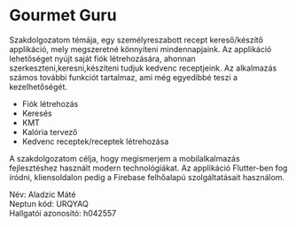 # Gourmet Guru

Szakdolgozatom témája, egy személyreszabott recept kereső/készítő applikáció, mely megszeretné könnyíteni mindennapjaink.
Az applikáció lehetőséget nyújt saját fiók létrehozására, ahonnan szerkeszteni,keresni,készíteni tudjuk kedvenc receptjeink.
Az alkalmazás számos további funkciót tartalmaz, ami még egyedibbé teszi a kezelhetőségét.

* Fiók létrehozás
* Keresés
* KMT
* Kalória tervező
* Kedvenc receptek/receptek létrehozása

A szakdolgozatom célja, hogy megismerjem a mobilalkalmazás fejlesztéshez használt modern technológiákat. Az applikáció Flutter-ben fog íródni, kliensoldalon pedig a Firebase felhőalapú szolgáltatásait használom.

Név: Aladzic Máté <br>
Neptun kód: URQYAQ <br>
Hallgatói azonosító: h042557



